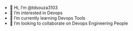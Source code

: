 - 👋 Hi, I’m @tdsouza3103
- 👀 I’m interested in Devops
- 🌱 I’m currently learning Devops Tools
- 💞️ I’m looking to collaborate on Devops Engineering People

<!---
tdsouza3103/tdsouza3103 is a ✨ special ✨ repository because its `README.md` (this file) appears on your GitHub profile.
You can click the Preview link to take a look at your changes.
--->

